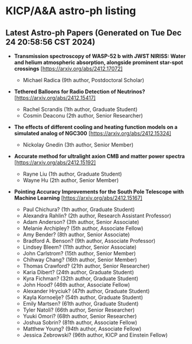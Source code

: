 # KICP/A&A astro-ph listing

## Latest Astro-ph Papers (Generated on Tue Dec 24 20:58:56 CST 2024)

- **Transmission spectroscopy of WASP-52 b with JWST NIRISS: Water and helium atmospheric absorption, alongside prominent star-spot crossings**
[https://arxiv.org/abs/2412.17072]
  + Michael Radica (9th author, Postdoctoral Scholar)

- **Tethered Balloons for Radio Detection of Neutrinos?**
[https://arxiv.org/abs/2412.15417]
  + Rachel Scrandis (1th author, Graduate Student)
  + Cosmin Deaconu (2th author, Senior Researcher)

- **The effects of different cooling and heating function models on a simulated analog of NGC300**
[https://arxiv.org/abs/2412.15324]
  + Nickolay Gnedin (3th author, Senior Member)

- **Accurate method for ultralight axion CMB and matter power spectra**
[https://arxiv.org/abs/2412.15192]
  + Rayne Liu (1th author, Graduate Student)
  + Wayne Hu (2th author, Senior Member)

- **Pointing Accuracy Improvements for the South Pole Telescope with Machine Learning**
[https://arxiv.org/abs/2412.15167]
  + Paul Chichura? (1th author, Graduate Student)
  + Alexandra Rahlin? (2th author, Research Assistant Professor)
  + Adam Anderson? (3th author, Senior Associate)
  + Melanie Archipley? (5th author, Associate Fellow)
  + Amy Bender? (8th author, Senior Associate)
  + Bradford A. Benson? (9th author, Associate Professor)
  + Lindsey Bleem? (11th author, Senior Associate)
  + John Carlstrom? (15th author, Senior Member)
  + Chihway Chang? (16th author, Senior Member)
  + Thomas Crawford? (21th author, Senior Researcher)
  + Karia Dibert? (24th author, Graduate Student)
  + Kyra Fichman? (32th author, Graduate Student)
  + John Hood? (46th author, Associate Fellow)
  + Alexander Hryciuk? (47th author, Graduate Student)
  + Kayla Kornoelje? (54th author, Graduate Student)
  + Emily Martsen? (61th author, Graduate Student)
  + Tyler Natoli? (66th author, Senior Researcher)
  + Yuuki Omori? (68th author, Senior Researcher)
  + Joshua Sobrin? (81th author, Associate Fellow)
  + Matthew Young? (94th author, Associate Fellow)
  + Jessica Zebrowski? (96th author, KICP and Einstein Fellow)

